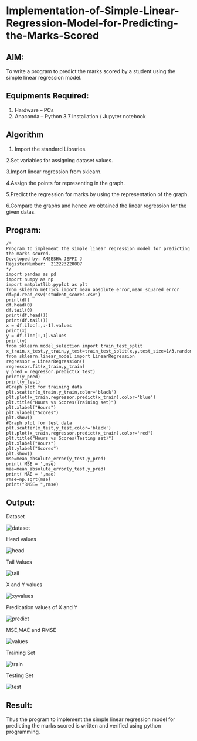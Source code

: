# Implementation-of-Simple-Linear-Regression-Model-for-Predicting-the-Marks-Scored

## AIM:
To write a program to predict the marks scored by a student using the simple linear regression model.

## Equipments Required:
1. Hardware – PCs
2. Anaconda – Python 3.7 Installation / Jupyter notebook

## Algorithm
1. Import the standard Libraries.

2.Set variables for assigning dataset values.

3.Import linear regression from sklearn.

4.Assign the points for representing in the graph.

5.Predict the regression for marks by using the representation of the graph.

6.Compare the graphs and hence we obtained the linear regression for the given datas.

## Program:
```
/*
Program to implement the simple linear regression model for predicting the marks scored.
Developed by: AMEESHA JEFFI J
RegisterNumber:  212223220007
*/
import pandas as pd
import numpy as np
import matplotlib.pyplot as plt
from sklearn.metrics import mean_absolute_error,mean_squared_error
df=pd.read_csv('student_scores.csv')
print(df)
df.head(0)
df.tail(0)
print(df.head())
print(df.tail())
x = df.iloc[:,:-1].values
print(x)
y = df.iloc[:,1].values
print(y)
from sklearn.model_selection import train_test_split
x_train,x_test,y_train,y_test=train_test_split(x,y,test_size=1/3,random_state=0)
from sklearn.linear_model import LinearRegression
regressor = LinearRegression()
regressor.fit(x_train,y_train)
y_pred = regressor.predict(x_test)
print(y_pred)
print(y_test)
#Graph plot for training data
plt.scatter(x_train,y_train,color='black')
plt.plot(x_train,regressor.predict(x_train),color='blue')
plt.title("Hours vs Scores(Training set)")
plt.xlabel("Hours")
plt.ylabel("Scores")
plt.show()
#Graph plot for test data
plt.scatter(x_test,y_test,color='black')
plt.plot(x_train,regressor.predict(x_train),color='red')
plt.title("Hours vs Scores(Testing set)")
plt.xlabel("Hours")
plt.ylabel("Scores")
plt.show()
mse=mean_absolute_error(y_test,y_pred)
print('MSE = ',mse)
mae=mean_absolute_error(y_test,y_pred)
print('MAE = ',mae)
rmse=np.sqrt(mse)
print("RMSE= ",rmse)
```

## Output:
Dataset

![dataset](https://github.com/ameeshajeffi/Implementation-of-Simple-Linear-Regression-Model-for-Predicting-the-Marks-Scored/assets/150773598/3d8acaef-514f-420b-bd2d-2a64c3516e8b)

Head values

![head](https://github.com/ameeshajeffi/Implementation-of-Simple-Linear-Regression-Model-for-Predicting-the-Marks-Scored/assets/150773598/90089f61-1837-41fc-8e5b-5034f5c115b8)

Tail Values

![tail](https://github.com/ameeshajeffi/Implementation-of-Simple-Linear-Regression-Model-for-Predicting-the-Marks-Scored/assets/150773598/be681286-b1a1-40d2-8294-e38cf2eba400)

X and Y values

![xyvalues](https://github.com/ameeshajeffi/Implementation-of-Simple-Linear-Regression-Model-for-Predicting-the-Marks-Scored/assets/150773598/af2109f3-3cf7-4ae7-a44e-045697e107d2)

Predication values of X and Y

![predict ](https://github.com/ameeshajeffi/Implementation-of-Simple-Linear-Regression-Model-for-Predicting-the-Marks-Scored/assets/150773598/80d9e272-c340-43bb-86dd-7b8b6535d106)

MSE,MAE and RMSE

![values](https://github.com/ameeshajeffi/Implementation-of-Simple-Linear-Regression-Model-for-Predicting-the-Marks-Scored/assets/150773598/7dba03ba-f8ef-4794-9dfa-73a653c75323)

Training Set

![train](https://github.com/ameeshajeffi/Implementation-of-Simple-Linear-Regression-Model-for-Predicting-the-Marks-Scored/assets/150773598/3f58e8df-1b40-4809-a890-1008f6589344)

Testing Set

![test](https://github.com/ameeshajeffi/Implementation-of-Simple-Linear-Regression-Model-for-Predicting-the-Marks-Scored/assets/150773598/a1be3288-5ffb-44ce-a51c-ac23be78fe24)

## Result:
Thus the program to implement the simple linear regression model for predicting the marks scored is written and verified using python programming.

